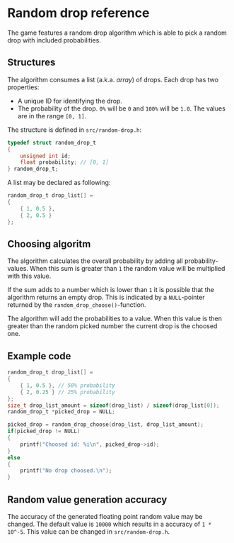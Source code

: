 # Random drop reference

The game features a random drop algorithm which is able to pick a random drop with included probabilities.

## Structures

The algorithm consumes a list (a.k.a. *array*) of drops. Each drop has two properties:

* A unique ID for identifying the drop.
* The probability of the drop. `0%` will be `0` and `100%` will be `1.0`. The values are in the range `[0, 1]`.

The structure is defined in `src/random-drop.h`:

```c
typedef struct random_drop_t
{
    unsigned int id;
    float probability; // [0, 1]
} random_drop_t;
```

A list may be declared as following:

```c
random_drop_t drop_list[] =
{
    { 1, 0.5 },
    { 2, 0.5 }
};
```

## Choosing algoritm

The algorithm calculates the overall probability by adding all probability-values. When this sum is greater than `1` the random value will be multiplied with this value.

If the sum adds to a number which is lower than `1` it is possible that the algorithm returns an empty drop. This is indicated by a `NULL`-pointer returned by the `random_drop_choose()`-function.

The algorithm will add the probabilities to a value. When this value is then greater than the random picked number the current drop is the choosed one.

## Example code

```c
random_drop_t drop_list[] =
{
    { 1, 0.5 }, // 50% probability
    { 2, 0.25 } // 25% probability
};
size_t drop_list_amount = sizeof(drop_list) / sizeof(drop_list[0]);
random_drop_t *picked_drop = NULL;

picked_drop = random_drop_choose(drop_list, drop_list_amount);
if(picked_drop != NULL)
{
    printf("Choosed id: %i\n", picked_drop->id);
}
else
{
    printf("No drop choosed.\n");
}
```

## Random value generation accuracy

The accuracy of the generated floating point random value may be changed. The default value is `10000` which results in a accuracy of `1 * 10^-5`. This value can be changed in `src/random-drop.h`.
